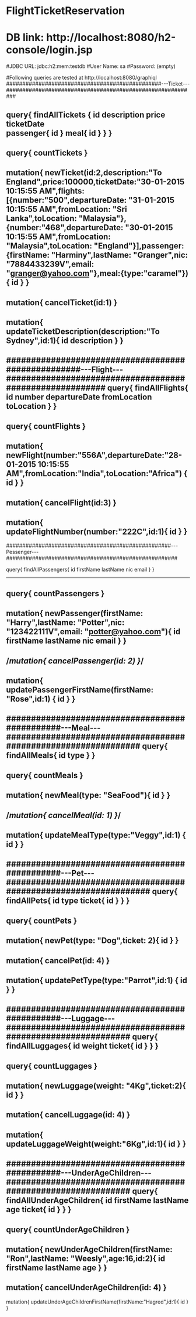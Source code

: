 # FlightTicketReservation

# DB link: http://localhost:8080/h2-console/login.jsp
#JDBC URL: jdbc:h2:mem:testdb
#User Name: sa
#Password: (empty)

#Following queries are tested at http://localhost:8080/graphiql
################################################---Ticket---###########################################################

query{
  findAllTickets {
    id 
    description 
    price 
    ticketDate  
    passenger{
       id
    }
    meal{
           id
    }
  }
}
-------------------------------------------------------------------------------------------------------------------------
query{
  countTickets
}
-------------------------------------------------------------------------------------------------------------------------
mutation{
  newTicket(id:2,description:"To England",price:100000,ticketDate:"30-01-2015 10:15:55 AM",flights:[{number:"500",departureDate: "31-01-2015 10:15:55 AM",fromLocation: "Sri Lanka",toLocation: "Malaysia"},{number:"468",departureDate: "30-01-2015 10:15:55 AM",fromLocation: "Malaysia",toLocation: "England"}],passenger:{firstName: "Harminy",lastName: "Granger",nic: "7884433239V",email: "granger@yahoo.com"},meal:{type:"caramel"}) {
    id
  }
}
----------------------------------------------------------------------------------------------------------------------
mutation{
  cancelTicket(id:1)
}
------------------------------------------------------------------------------------------------------------------------
mutation{
  updateTicketDescription(description:"To Sydney",id:1){
    id
    description
  }
}
-------------------------------------------------------------------------------------------------------------------------
###################################################---Flight---########################################################
query{
  findAllFlights{
    id
    number
    departureDate
    fromLocation
    toLocation
  }
}
------------------------------------------------------------------------------------------------------------------------
query{
  countFlights
}
------------------------------------------------------------------------------------------------------------------------
mutation{
  newFlight(number:"556A",departureDate:"28-01-2015 10:15:55 AM",fromLocation:"India",toLocation:"Africa") {
    id
  }
}
-------------------------------------------------------------------------------------------------------------------------
mutation{
  cancelFlight(id:3)
}
-------------------------------------------------------------------------------------------------------------------------
mutation{
    updateFlightNumber(number:"222C",id:1){
    id
  }
}
-------------------------------------------------------------------------------------------------------------------------
###################################################---Pessenger---#####################################################

query{
  findAllPassengers{
    id
    firstName
    lastName
    nic
    email
 }
}

-------------------------------------------------------------------------------------------------------------------------

query{
  countPassengers
}
-------------------------------------------------------------------------------------------------------------------------
mutation{
  newPassenger(firstName: "Harry",lastName: "Potter",nic: "123422111V",email: "potter@yahoo.com"){
    id
    firstName
    lastName
    nic
    email
  }
}
-------------------------------------------------------------------------------------------------------------------------
/*mutation{
   cancelPassenger(id: 2)
}*/
-------------------------------------------------------------------------------------------------------------------------
mutation{
  updatePassengerFirstName(firstName: "Rose",id:1) {
    id
  }
}
-------------------------------------------------------------------------------------------------------------------------
###############################################---Meal---###############################################################
query{
  findAllMeals{
    id
    type
 }
}
-------------------------------------------------------------------------------------------------------------------------
query{
  countMeals
}
-------------------------------------------------------------------------------------------------------------------------
mutation{
   newMeal(type: "SeaFood"){
     id
  }
}
-------------------------------------------------------------------------------------------------------------------------
/*mutation{
   cancelMeal(id: 1)
}*/
-------------------------------------------------------------------------------------------------------------------------
mutation{
  updateMealType(type:"Veggy",id:1) {
    id
  }
}
-------------------------------------------------------------------------------------------------------------------------
###############################################---Pet---#################################################################
query{
  findAllPets{
    id
    type
	ticket{
	   id
	}
 }
}
------------------------------------------------------------------------------------------------------------------------
query{
  countPets
}
-------------------------------------------------------------------------------------------------------------------------
mutation{
    newPet(type: "Dog",ticket: 2){
     id
  }
}
-------------------------------------------------------------------------------------------------------------------------
mutation{
   cancelPet(id: 4)
}
-------------------------------------------------------------------------------------------------------------------------
mutation{
  updatePetType(type:"Parrot",id:1) {
    id
  }
}
-------------------------------------------------------------------------------------------------------------------------
###############################################---Luggage---#############################################################
query{
  findAllLuggages{
    id
    weight
	  ticket{
	   id
	  }
 }
}
------------------------------------------------------------------------------------------------------------------------
query{
  countLuggages
}
-------------------------------------------------------------------------------------------------------------------------
mutation{
    newLuggage(weight: "4Kg",ticket:2){
     id
  }
}
-------------------------------------------------------------------------------------------------------------------------
mutation{
   cancelLuggage(id: 4)
}
-------------------------------------------------------------------------------------------------------------------------
mutation{
    updateLuggageWeight(weight:"6Kg",id:1){
    id
  }
}
-------------------------------------------------------------------------------------------------------------------------
###############################################---UnderAgeChildren---#############################################################
query{
  findAllUnderAgeChildren{
    id
    firstName
    lastName
    age
    ticket{
	   id
	}
 }
}
------------------------------------------------------------------------------------------------------------------------
query{
  countUnderAgeChildren
}
-------------------------------------------------------------------------------------------------------------------------
mutation{
  newUnderAgeChildren(firstName: "Ron",lastName: "Weesly",age:16,id:2){
     id
	 firstName
     lastName
     age
  }
}
-------------------------------------------------------------------------------------------------------------------------
mutation{
   cancelUnderAgeChildren(id: 4)
}
-------------------------------------------------------------------------------------------------------------------------
mutation{
    updateUnderAgeChildrenFirstName(firstName:"Hagred",id:1){
    id
  }
}

